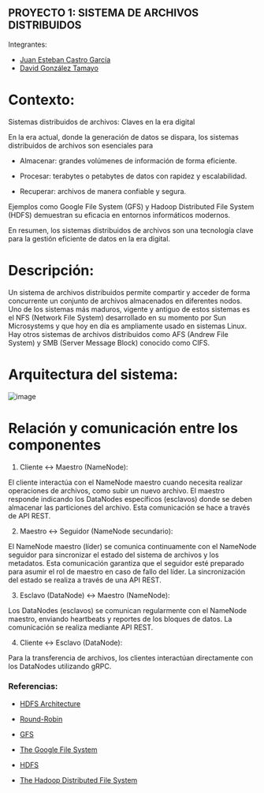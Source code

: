 ## PROYECTO 1: SISTEMA DE ARCHIVOS DISTRIBUIDOS

 Integrantes:

* [Juan Esteban Castro García](https://github.com/castro-1)
* [David González Tamayo](https://github.com/dgonzalezt2)

# Contexto: 

Sistemas distribuidos de archivos: Claves en la era digital 

En la era actual, donde la generación de datos se dispara, los sistemas distribuidos de archivos son esenciales para 

* Almacenar: grandes volúmenes de información de forma eficiente. 

* Procesar: terabytes o petabytes de datos con rapidez y escalabilidad. 

* Recuperar: archivos de manera confiable y segura. 

Ejemplos como Google File System (GFS) y Hadoop Distributed File System (HDFS) demuestran su eficacia en entornos informáticos modernos. 

En resumen, los sistemas distribuidos de archivos son una tecnología clave para la gestión eficiente de datos en la era digital. 

# Descripción:  

Un sistema de archivos distribuidos permite compartir y acceder de forma concurrente un conjunto de archivos almacenados en diferentes nodos. Uno de los sistemas más maduros, vigente y antiguo de estos sistemas es el NFS (Network File System) desarrollado en su momento por Sun Microsystems y que hoy en día es ampliamente usado en sistemas Linux. Hay otros sistemas de archivos distribuidos como AFS (Andrew File System) y SMB (Server Message Block) conocido como CIFS. 

# Arquitectura del sistema: 

![image](https://github.com/dgonzalezt2/proyecto1-st0263/assets/81880494/a192a1c4-7cf6-42c4-ad08-cc1628279bb9)

# Relación y comunicación entre los componentes 

1. Cliente <-> Maestro (NameNode): 

El cliente interactúa con el NameNode maestro cuando necesita realizar operaciones de archivos, como subir un nuevo archivo. El maestro responde indicando los DataNodes específicos (esclavos) donde se deben almacenar las particiones del archivo. Esta comunicación se hace a través de API REST. 

2. Maestro <-> Seguidor (NameNode secundario): 

El NameNode maestro (líder) se comunica continuamente con el NameNode seguidor para sincronizar el estado del sistema de archivos y los metadatos. Esta comunicación garantiza que el seguidor esté preparado para asumir el rol de maestro en caso de fallo del líder. La sincronización del estado se realiza a través de una API REST. 

3. Esclavo (DataNode) <-> Maestro (NameNode): 

Los DataNodes (esclavos) se comunican regularmente con el NameNode maestro, enviando heartbeats y reportes de los bloques de datos. La comunicación se realiza mediante API REST. 

4. Cliente <-> Esclavo (DataNode): 

Para la transferencia de archivos, los clientes interactúan directamente con los DataNodes utilizando gRPC. 
 
### Referencias:

* [HDFS Architecture](https://hadoop.apache.org/docs/current/hadoop-project-dist/hadoop-hdfs/HdfsDesign.html)
* [Round-Robin](https://www.linkedin.com/advice/0/how-does-round-robin-algorithm-schedule-tasks-irh4c)

* [GFS](https://es.wikipedia.org/wiki/Google_File_System) 
* [The Google File System](https://g.co/kgs/XzwmU76)

* [HDFS](https://es.wikipedia.org/wiki/Hadoop_Distributed_File_System)
* [The Hadoop Distributed File System](https://ieeexplore.ieee.org/document/5496972)
